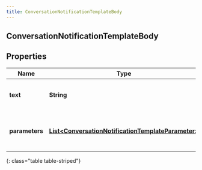```yaml
---
title: ConversationNotificationTemplateBody
---
```


## ConversationNotificationTemplateBody

## Properties

| Name           | Type                                                                                                                           | Description                                       | Notes      |
| -------------- | ------------------------------------------------------------------------------------------------------------------------------ | ------------------------------------------------- | ---------- |
| **text**       | <!----><!---->**String**<!---->                                                                                                | Body text. For WhatsApp, ignored.                 | [optional] |
| **parameters** | <!----><!---->[**List&lt;ConversationNotificationTemplateParameter&gt;**](ConversationNotificationTemplateParameter.md)<!----> | Template parameters for placeholders in template. |            |

{: class="table table-striped"}
